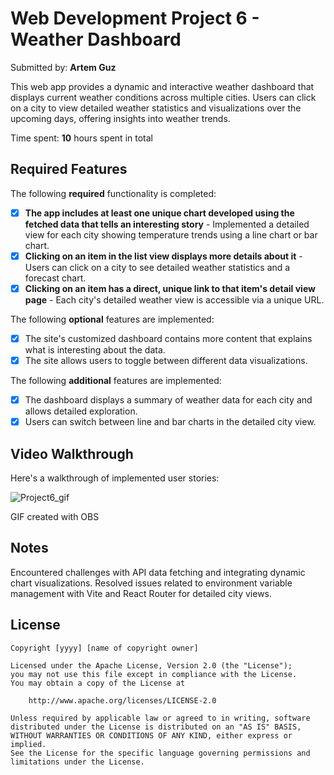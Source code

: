# Web Development Project 6 - Weather Dashboard

Submitted by: **Artem Guz**

This web app provides a dynamic and interactive weather dashboard that displays current weather conditions across multiple cities. Users can click on a city to view detailed weather statistics and visualizations over the upcoming days, offering insights into weather trends.

Time spent: **10** hours spent in total

## Required Features

The following **required** functionality is completed:

- [x] **The app includes at least one unique chart developed using the fetched data that tells an interesting story** - Implemented a detailed view for each city showing temperature trends using a line chart or bar chart.
- [x] **Clicking on an item in the list view displays more details about it** - Users can click on a city to see detailed weather statistics and a forecast chart.
- [x] **Clicking on an item has a direct, unique link to that item's detail view page** - Each city's detailed weather view is accessible via a unique URL.

The following **optional** features are implemented:

- [x] The site's customized dashboard contains more content that explains what is interesting about the data.
- [x] The site allows users to toggle between different data visualizations.

The following **additional** features are implemented:

* [x] The dashboard displays a summary of weather data for each city and allows detailed exploration.
* [x] Users can switch between line and bar charts in the detailed city view.

## Video Walkthrough

Here's a walkthrough of implemented user stories:

![Project6_gif](https://github.com/arteeguz/CodePath_WEB102_Project6/assets/118378371/ed9fc911-b55a-4a44-8208-58023509caff)

GIF created with OBS

## Notes

Encountered challenges with API data fetching and integrating dynamic chart visualizations. Resolved issues related to environment variable management with Vite and React Router for detailed city views.

## License

    Copyright [yyyy] [name of copyright owner]

    Licensed under the Apache License, Version 2.0 (the "License");
    you may not use this file except in compliance with the License.
    You may obtain a copy of the License at

        http://www.apache.org/licenses/LICENSE-2.0

    Unless required by applicable law or agreed to in writing, software
    distributed under the License is distributed on an "AS IS" BASIS,
    WITHOUT WARRANTIES OR CONDITIONS OF ANY KIND, either express or implied.
    See the License for the specific language governing permissions and
    limitations under the License.